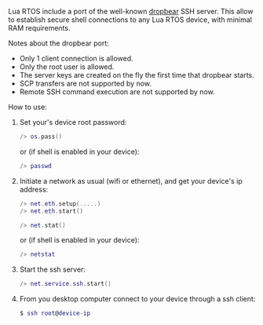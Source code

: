 Lua RTOS include a port of the well-known [dropbear](https://matt.ucc.asn.au/dropbear/dropbear.html) SSH server. This allow to establish secure shell connections to any Lua RTOS device, with minimal RAM requirements.

Notes about the dropbear port:

  * Only 1 client connection is allowed.
  * Only the root user is allowed.
  * The server keys are created on the fly the first time that dropbear starts.
  * SCP transfers are not supported by now.
  * Remote SSH command execution are not supported by now.

How to use:

1. Set your's device root password:

   ```lua
   /> os.pass()
   ```

   or (if shell is enabled in your device):

   ```lua
   /> passwd
   ```

2. Initiate a network as usual (wifi or ethernet), and get your device's ip address:

   ```lua
   /> net.eth.setup(.....)
   /> net.eth.start()
   ```

   ```lua
   /> net.stat()
   ```

   or (if shell is enabled in your device):

   ```lua
   /> netstat
   ```

3. Start the ssh server:

   ```lua
   /> net.service.ssh.start()
   ```

4. From you desktop computer connect to your device through a ssh client:

   ```lua
   $ ssh root@device-ip
   ```